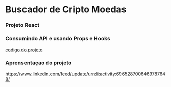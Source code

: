 # Buscador de Cripto Moedas

### Projeto React 

### Consumindo API e usando Props e Hooks

[codigo do projeto](/src/components/)

### Aprensentaçao do projeto 
https://www.linkedin.com/feed/update/urn:li:activity:6965287006469787648/
